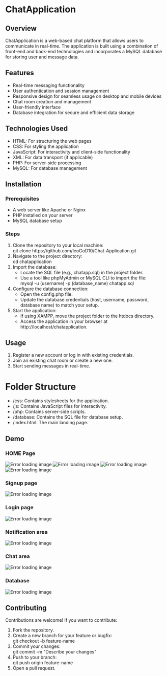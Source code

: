 <h1>ChatApplication</h1>

<h2>Overview</h2>

<p>ChatApplication is a web-based chat platform that allows users to communicate in real-time. The application is built using a combination of front-end and back-end technologies and incorporates a MySQL database for storing user and message data.</p>

<h2>Features</h2>

<ul>
  <li>Real-time messaging functionality</li>
  <li>User authentication and session management</li>
  <li>Responsive design for seamless usage on desktop and mobile devices</li>
  <li>Chat room creation and management</li>
  <li>User-friendly interface</li>
  <li>Database integration for secure and efficient data storage</li>
</ul>

<h2>Technologies Used</h2>

<ul>
  <li>HTML: For structuring the web pages</li>
  <li>CSS: For styling the application</li>
  <li>JavaScript: For interactivity and client-side functionality</li>
  <li>XML: For data transport (if applicable)</li>
  <li>PHP: For server-side processing</li>
  <li>MySQL: For database management</li>
</ul>

<h2>Installation</h2>

<h3>Prerequisites</h3>

<ul>
  <li>A web server like Apache or Nginx</li>
  <li>PHP installed on your server</li>
  <li>MySQL database setup</li>
</ul>

<h3>Steps</h3>

<ol type = "1">
  <li>Clone the repository to your local machine:<br> git clone https://github.com/leoGoD10/Chat-Application.git</li>
   <li>Navigate to the project directory:<br> cd chatapplication</li>
   <li>Import the database:<br> 
     <ul>
       <li>Locate the SQL file (e.g., chatapp.sql) in the project folder.</li>
       <li>Use a tool like phpMyAdmin or MySQL CLI to import the file:<br> mysql -u (username) -p (database_name)  chatapp.sql</li>
     </ul>
   </li>
   <li>Configure the database connection:<br> 
   <ul>
     <li>Open the config.php file.</li>
     <li>Update the database credentials (host, username, password, database name) to match your setup.</li>
   </ul>
   </li>
   <li>Start the application:<br> 
     <ul>
       <li>If using XAMPP, move the project folder to the htdocs directory.</li>
        <li>Access the application in your browser at http://localhost/chatapplication.</li>
     </ul>
   </li>
</ol>

<h2>Usage</h2>

<ol type = "1">
  <li>Register a new account or log in with existing credentials.</li>
  <li>Join an existing chat room or create a new one.</li>
  <li>Start sending messages in real-time.</li>
</ol>

<h1>Folder Structure</h1>

<ul>
  <li>/css: Contains stylesheets for the application.</li>
  <li>/js: Contains JavaScript files for interactivity.</li>
  <li>/php: Contains server-side scripts.</li>
  <li>/database: Contains the SQL file for database setup.</li>
  <li>/index.html: The main landing page.</li>
</ul>

<h2>Demo</h2>

<h3>HOME Page</h3>

<img src = "ImageOFapplication/imageOfapplication/1home.png" alt = "Error loading image">
<img src="ImageOFapplication/imageOfapplication/2home.png" alt="Error loading image">
<img src="ImageOFapplication/imageOfapplication/3home.png" alt="Error loading image">
<img src="ImageOFapplication/imageOfapplication/4home.png" alt="Error loading image">

<h3>Signup page</h3>

<img src="ImageOFapplication/imageOfapplication/5singup.png" alt="Error loading image">

<h3>Login page</h3>

<img src="ImageOFapplication/imageOfapplication/6login.png" alt="Error loading image">

<h3>Notification area</h3>

<img src="ImageOFapplication/imageOfapplication/7Notification.png" alt="Error loading image">

<h3>Chat area</h3>

<img src="ImageOFapplication/imageOfapplication/8Chat Area.png" alt="Error loading image">

<h3>Database</h3>

<img src="ImageOFapplication/imageOfapplication/9Database.png" alt="Error loading image">

<h2>Contributing</h2>

<p>Contributions are welcome! If you want to contribute:</p>
<ol type = "1">
  <li>Fork the repository.</li>
  <li>Create a new branch for your feature or bugfix:<br> git checkout -b feature-name</li>
  <li>Commit your changes: <br> git commit -m "Describe your changes"</li>
  <li>Push to your branch:<br> git push origin feature-name</li>
  <li>Open a pull request.</li>
</ol>
